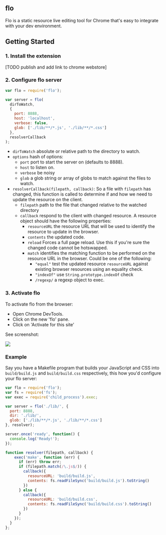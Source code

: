 flo
---

Flo is a static resource live editing tool for Chrome that's easy to integrate with your dev environment.

## Getting Started

### 1. Install the extension

[TODO publish and add link to chrome webstore]

### 2. Configure flo server

```js
var flo = require('flo');

var server = flo(
  dirToWatch,
  {
    port: 8888,
    host: 'localhost',
    verbose: false,
    glob: ['./lib/**/*.js', './lib/**/*.css']
  },
  resolverCallback
);
```

* `dirToWatch` absolute or relative path to the directory to watch.
* `options` hash of options:
    * `port` port to start the server on (defaults to 8888).
    * `host` to listen on.
    * `verbose` be noisy
    * `glob` a glob string or array of globs to match against the files to watch.
* `resolverCallback(filepath, callback)`: So a file with `filepath` has changed, this function is called to determine if and how we need to update the resource on the client.
  * `filepath` path to the file that changed relative to the watched directory
  * `callback` respond to the client with changed resource. A resource object should have the following properties:
    * `resourceURL` the resource URL that will be used to identify the resource to update in the browser.
    * `contents` the updated code.
    * `reload` Forces a full page reload. Use this if you're sure the changed code cannot be hotswapped.
    * `match` identifies the matching function to be performed on the resource URL in the browser. Could be one of the following:
      * `"equal"` test the updated resource `resourceURL` against existing browser resources using an equality check.
      * `"indexOf"` use `String.prototype.indexOf` check
      * `/regexp/` a regexp object to exec.

### 3. Activate flo

To activate flo from the browser:

* Open Chrome DevTools.
* Click on the new 'flo' pane.
* Click on 'Activate for this site'

See screenshot:

![](http://i.imgur.com/SamY32i.png)

### Example

Say you have a Makefile program that builds your JavaScript and CSS into `build/build.js` and `build/build.css` respectively, this how you'd configure your flo server:

```js
var flo = require('flo');
var fs = require('fs');
var exec = require('child_process').exec;

var server = flo('./lib/', {
  port: 8888,
  dir: './lib/',
  glob: ['./lib/**/*.js', './lib/**/*.css']
}, resolver);

server.once('ready', function() {
  console.log('Ready!');
});

function resolver(filepath, callback) {
    exec('make', function (err) {
      if (err) throw err;
      if (filepath.match(/\.js$/)) {
        callback({
          resourceURL: 'build/build.js',
          contents: fs.readFileSync('build/build.js').toString()
        })
      } else {
        callback({
          resourceURL: 'build/build.css',
          contents: fs.readFileSync('build/build.css').toString()
        })
      }
    });
  }
};
```
